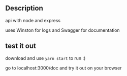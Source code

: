 ## Description
api with node and express 

uses Winston for logs and Swagger for documentation

## test it out
download and use `yarn start` to run :) 

go to localhost:3000/doc and try it out on your browser
